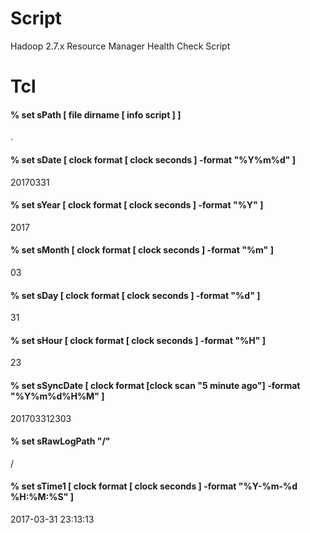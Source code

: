 # Script

Hadoop 2.7.x Resource Manager Health Check Script

# Tcl
#### % set sPath       [ file dirname [ info script ] ]
.

#### % set sDate       [ clock format [ clock seconds ] -format "%Y%m%d" ]
20170331

#### % set sYear       [ clock format [ clock seconds ] -format "%Y" ]
2017

#### % set sMonth      [ clock format [ clock seconds ] -format "%m" ]
03

#### % set sDay        [ clock format [ clock seconds ] -format "%d" ]
31

#### % set sHour       [ clock format [ clock seconds ] -format "%H" ]
23

#### % set sSyncDate   [ clock format [clock scan "5 minute ago"] -format "%Y%m%d%H%M" ]
201703312303

#### % set sRawLogPath     "/"
/

#### % set sTime1      [ clock format [ clock seconds ] -format "%Y-%m-%d %H:%M:%S" ]
2017-03-31 23:13:13
